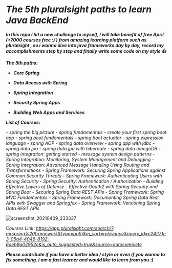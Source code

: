 # **_The 5th pluralsight paths to learn Java BackEnd_**

_**In this repo I hit a new challenge to myself, I will take benefit of free April (+7000 courses free :) ) from amazing learning platform such as pluralsight , so i wanna dive into java frameworks day by day, record my accomplishments step by step and finally write some code on my style :+1:**_  

**_The 5th paths:_**

- **_Core Spring_**

- **_Data Access with Spring_**


- **_Spring Integration_**


- **_Security Spring Apps_**


- **_Building Web Apps and Services_**

**_List of Courses:_**

_- spring the big picture_
_- spring fundamentals_
_- create your first spring boot app_
_- spring boot fundamentals_
_- spring boot actuator_
_- spring expression language_
_- spring AOP_
_- spring data overview_
_- spring app with jdbc_
_- spring data jpa_
_- spring data jpa with hibernate_
_- spring data mongoDB_
_- spring integration: getting started_
_- message system design patterns_
_- Spring Integration: Monitoring, System Management and Debugging_
_- Spring Integration: Advanced Message Handling Using Routing and Transformations_
_- Spring Framework: Securing Spring Applications against Common Security Threats_
_- Spring Framework: Authenticating Users with Spring Security_
_- Spring Security: Authentication / Authorization - Building Effective Layers of Defense_
_- Effective Oauth2 with Spring Security and Spring Boot_
_- Securing Spring Data REST APIs_
_- Spring Framework: Spring MVC Fundamentals_
_- Spring Framework: Documenting Spring Data Rest APIs with Swagger and Springfox_
_- Spring Framework: Versioning Spring Data REST APIs_

![screenshot_20210409_233337](https://user-images.githubusercontent.com/47748059/114244425-b8d05980-998e-11eb-9036-fa2d6c258e90.png)


_Courses Link: https://app.pluralsight.com/search/?q=spring%20framework&type=path&m_sort=relevance&query_id=e24271c3-05a4-4046-8192-6aeb8a02952c&is_auto_suggested=true&source=autocomplete_

**_Please contribute if you have a better idea / style or even if you wanna to fix something. I am a fast learner and would like to learn from you :)_**




